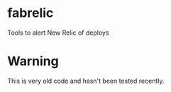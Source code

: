 # fabrelic
Tools to alert New Relic of deploys

# Warning
This is very old code and hasn't been tested recently.
